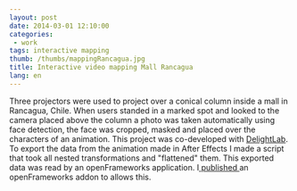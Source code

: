 ```yaml
---
layout: post
date: 2014-03-01 12:10:00
categories:
 - work
tags: interactive mapping
thumb: /thumbs/mappingRancagua.jpg
title: Interactive video mapping Mall Rancagua
lang: en
---
```


Three projectors were used to project over a conical column inside a mall in Rancagua, Chile.
When users standed in a marked spot and looked to the camera placed above the column a photo was taken automatically using face detection, the face was cropped, masked and placed over the characters of an animation. This project was co-developed with [DelightLab](http://www.delightlab.com).
To export the data from the animation made in After Effects I made a script that took all nested transformations and "flattened" them. This exported data was read by an openFrameworks application. I[ published ](https://github.com/roymacdonald/ofxAfterEffectsTransforms)an openFrameworks addon to allows this.
